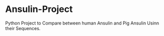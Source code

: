 # Ansulin-Project

Python Project to Compare between human Ansulin and Pig Ansulin Usinn their Sequences.
